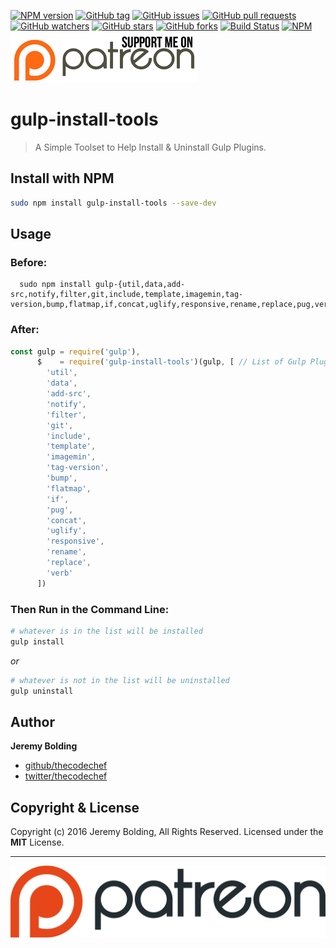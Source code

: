 [![NPM version](https://img.shields.io/npm/v/gulp-install-tools.svg)](http://badge.fury.io/js/gulp-install-tools)
[![GitHub tag](https://img.shields.io/github/tag/thecodechef/gulp-install-tools.svg?style=flat-square)](https://github.com/thecodechef/gulp-install-tools/releases/latest)
[![GitHub issues](https://img.shields.io/github/issues/thecodechef/gulp-install-tools.svg?style=flat-square)](https://github.com/thecodechef/gulp-install-tools/issues?utf8=✓&q=is%3Aissue+is%3Aopen)
[![GitHub pull requests](https://img.shields.io/github/issues-pr/thecodechef/gulp-install-tools.svg?style=flat-square)](https://github.com/thecodechef/gulp-install-tools/pulls?utf8=✓&q=is%3Apr+is%3Aopen)
[![GitHub watchers](https://img.shields.io/github/watchers/thecodechef/gulp-install-tools.svg?style=flat-square)](https://github.com/thecodechef/gulp-install-tools/watchers)
[![GitHub stars](https://img.shields.io/github/stars/thecodechef/gulp-install-tools.svg?style=flat-square)](https://github.com/thecodechef/gulp-install-tools/stargazers)
[![GitHub forks](https://img.shields.io/github/forks/thecodechef/gulp-install-tools.svg?style=flat-square)](https://github.com/thecodechef/gulp-install-tools/network)
[![Build Status](https://travis-ci.org/thecodechef/gulp-install-tools.svg?branch=master)](https://travis-ci.org/thecodechef/gulp-install-tools)
[![NPM](https://nodei.co/npm/gulp-install-tools.png?downloads=true&stars=true)](https://nodei.co/npm/gulp-install-tools/)
<a href="http://www.patreon.com/TheCodeChef"><img css="display:inline-block;" src="./patreon_support_me_btn.png" title="Suppport Me On Patreon"></a>

# gulp-install-tools #

> A Simple Toolset to Help Install & Uninstall Gulp Plugins.

## Install with NPM ##

```bash
sudo npm install gulp-install-tools --save-dev
```

## Usage ##

### Before: ###

```
  sudo npm install gulp-{util,data,add-src,notify,filter,git,include,template,imagemin,tag-version,bump,flatmap,if,concat,uglify,responsive,rename,replace,pug,verb}
```

### After: ###

```js
const gulp = require('gulp'),
      $    = require('gulp-install-tools')(gulp, [ // List of Gulp Plugins you want installed
        'util',
        'data',
        'add-src',
        'notify',
        'filter',
        'git',
        'include',
        'template',
        'imagemin',
        'tag-version',
        'bump',
        'flatmap',
        'if',
        'pug',
        'concat',
        'uglify',
        'responsive',
        'rename',
        'replace',
        'verb'
      ])
```

### Then Run in the Command Line: ###

```bash
# whatever is in the list will be installed
gulp install
```

_*or*_

```bash
# whatever is not in the list will be uninstalled
gulp uninstall
```

## Author ##

**Jeremy Bolding**

 * [github/thecodechef](https://www.github.com/thecodechef)
 * [twitter/thecodechef](https://www.twitter.com/thecodechef)

## Copyright & License ##

Copyright (c) 2016 Jeremy Bolding, All Rights Reserved.
Licensed under the __MIT__ License.

***

<a href="http://www.patreon.com/TheCodeChef"><img css="margin:10px auto; display:inline-block;" src="./patreon.png" title="Suppport Me On Patreon"></a>